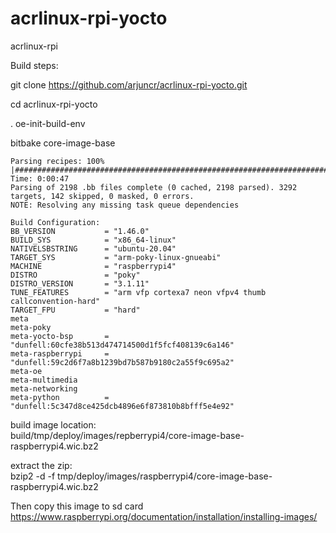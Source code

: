 # acrlinux-rpi-yocto
acrlinux-rpi  

Build steps:  

git clone https://github.com/arjuncr/acrlinux-rpi-yocto.git      

cd acrlinux-rpi-yocto   

. oe-init-build-env   

bitbake core-image-base      

```
Parsing recipes: 100% |#################################################################################| Time: 0:00:47
Parsing of 2198 .bb files complete (0 cached, 2198 parsed). 3292 targets, 142 skipped, 0 masked, 0 errors.
NOTE: Resolving any missing task queue dependencies

Build Configuration:
BB_VERSION           = "1.46.0"
BUILD_SYS            = "x86_64-linux"
NATIVELSBSTRING      = "ubuntu-20.04"
TARGET_SYS           = "arm-poky-linux-gnueabi"
MACHINE              = "raspberrypi4"
DISTRO               = "poky"
DISTRO_VERSION       = "3.1.11"
TUNE_FEATURES        = "arm vfp cortexa7 neon vfpv4 thumb callconvention-hard"
TARGET_FPU           = "hard"
meta
meta-poky
meta-yocto-bsp       = "dunfell:60cfe38b513d474714500d1f5fcf408139c6a146"
meta-raspberrypi     = "dunfell:59c2d6f7a8b1239bd7b587b9180c2a55f9c695a2"
meta-oe
meta-multimedia
meta-networking
meta-python          = "dunfell:5c347d8ce425dcb4896e6f873810b8bfff5e4e92"

```

build image location:  
build/tmp/deploy/images/repberrypi4/core-image-base-raspberrypi4.wic.bz2    

extract the zip:  
bzip2 -d -f tmp/deploy/images/raspberrypi4/core-image-base-raspberrypi4.wic.bz2   

Then copy this image to sd card  
https://www.raspberrypi.org/documentation/installation/installing-images/
